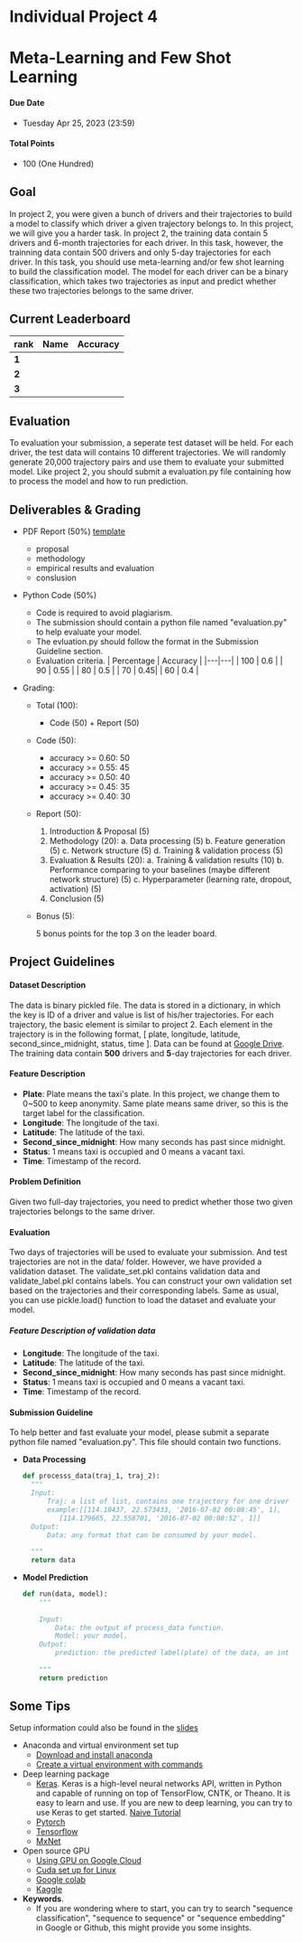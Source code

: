 # Individual Project 4
# Meta-Learning and Few Shot Learning
#### Due Date
* Tuesday Apr 25, 2023 (23:59)

#### Total Points
* 100 (One Hundred)

## Goal
In project 2, you were given a bunch of drivers and their trajectories to build a model to classify which driver a given trajectory belongs to. In this project, we will give you a harder task. In project 2, the training data contain 5 drivers and 6-month trajectories for each driver. In this task, however, the trainning data contain 500 drivers and only 5-day trajectories for each driver. In this task, you should use meta-learning and/or few shot learning to build the classification model. The model for each driver can be a binary classification, which takes two trajectories as input and predict whether these two trajectories belongs to the same driver. 

## Current Leaderboard
| rank | Name | Accuracy |
|---|---|---|
|**1**   | | |
|**2**   | | |
|**3**   | | |

## Evaluation
To evaluation your submission, a seperate test dataset will be held. For each driver, the test data will contains 10 different trajectories. We will randomly generate 20,000 trajectory pairs and use them to evaluate your submitted model. Like project 2, you should submit a evaluation.py file containing how to process the model and how to run prediction. 

## Deliverables & Grading
* PDF Report (50%) [template](https://www.acm.org/binaries/content/assets/publications/taps/acm_submission_template.docx)
    * proposal
    * methodology
    * empirical results and evaluation
    * conslusion
    
* Python Code (50%)
    * Code is required to avoid plagiarism.
    * The submission should contain a python file named "evaluation.py" to help evaluate your model. 
    * The evluation.py should follow the format in the Submission Guideline section. 
    * Evaluation criteria.
      | Percentage | Accuracy |
      |---|---|
      | 100 | 0.6 |
      | 90 | 0.55 |
      | 80 | 0.5 |
      | 70 | 0.45|
      | 60 | 0.4 |
* Grading:
  * Total (100):
    * Code (50) + Report (50)

  * Code (50):
    * accuracy >= 0.60: 50
    * accuracy >= 0.55: 45
    * accuracy >= 0.50: 40
    * accuracy >= 0.45: 35
    * accuracy >= 0.40: 30

  * Report (50):
    1. Introduction & Proposal (5)
    2. Methodology (20):
        a. Data processing (5)
        b. Feature generation (5)
        c. Network structure (5)
        d. Training & validation process (5)
    3. Evaluation & Results (20):
        a. Training & validation results (10)
        b. Performance comparing to your baselines (maybe different network structure) (5)
        c. Hyperparameter (learning rate, dropout, activation) (5)
    4. Conclusion (5)
   * Bonus (5):
   
     5 bonus points for the top 3 on the leader board.

## Project Guidelines

#### Dataset Description
The data is binary pickled file. The data is stored in a dictionary, in which the key is ID of a driver and value is list of his/her trajectories. For each trajectory, the basic element is similar to project 2. Each element in the trajectory is in the following format, [ plate, longitude, latitude, second_since_midnight, status, time ]. Data can be found at [Google Drive](https://drive.google.com/file/d/1aHGJx2KtzjCRlfPYefPaGPl3e5lyJTX-/view?usp=sharing). The training data contain **500** drivers and **5**-day trajectories for each driver.
#### Feature Description 
* **Plate**: Plate means the taxi's plate. In this project, we change them to 0~500 to keep anonymity. Same plate means same driver, so this is the target label for the classification. 
* **Longitude**: The longitude of the taxi.
* **Latitude**: The latitude of the taxi.
* **Second_since_midnight**: How many seconds has past since midnight.
* **Status**: 1 means taxi is occupied and 0 means a vacant taxi.
* **Time**: Timestamp of the record.

#### Problem Definition
Given two full-day trajectories,  you need to predict whether those two given trajectories belongs to the same driver. 

#### Evaluation 
Two days of trajectories will be used to evaluate your submission. And test trajectories are not in the data/ folder. However, we have provided a validation dataset. The validate_set.pkl contains validation data and validate_label.pkl contains labels. You can construct your own validation set based on the trajectories and their corresponding labels. Same as usual, you can use pickle.load() function to load the dataset and evaluate your model. 
##### Feature Description of validation data
* **Longitude**: The longitude of the taxi.
* **Latitude**: The latitude of the taxi.
* **Second_since_midnight**: How many seconds has past since midnight.
* **Status**: 1 means taxi is occupied and 0 means a vacant taxi.
* **Time**: Timestamp of the record.

#### Submission Guideline
To help better and fast evaluate your model, please submit a separate python file named "evaluation.py". This file should contain two functions.
* **Data Processing**
  ```python
  def processs_data(traj_1, traj_2):
    """
    Input:
        Traj: a list of list, contains one trajectory for one driver 
        example:[[114.10437, 22.573433, '2016-07-02 00:08:45', 1],
           [114.179665, 22.558701, '2016-07-02 00:08:52', 1]]
    Output:
        Data: any format that can be consumed by your model.
    
    """
    return data
  ```
* **Model Prediction**
    ```python
    def run(data, model):
        """
        
        Input:
            Data: the output of process_data function.
            Model: your model.
        Output:
            prediction: the predicted label(plate) of the data, an int value.
        
        """
        return prediction
  ```

## Some Tips
Setup information could also be found in the [slides](https://docs.google.com/presentation/d/1nFZtev4PxJjbxPxEv06YIQwoIUjd7FEcAtrR5JIutGE/edit?usp=sharing)
* Anaconda and virtual environment set tup
   * [Download and install anaconda](https://www.anaconda.com/distribution/)
   * [Create a virtual environment with commands](https://conda.io/projects/conda/en/latest/user-guide/tasks/manage-environments.html#creating-an-environment-with-commands)
* Deep learning package
   * [Keras](https://keras.io/). Keras is a high-level neural networks API, written in Python and capable of running on top of TensorFlow, CNTK, or Theano. It is easy to learn and use. If you are new to deep learning, you can try to use Keras to get started. [Naive Tutorial](https://github.com/yanhuata/DS504CS586-S20/blob/master/project2/keras_tutorial.ipynb)
   * [Pytorch](https://pytorch.org/tutorials/)
   * [Tensorflow](https://www.tensorflow.org/tutorials)
   * [MxNet](https://mxnet.apache.org/)
* Open source GPU
   * [Using GPU on Google Cloud](https://github.com/yanhuata/DS504CS586-S20/blob/master/project2/keras_tutorial.ipynb)
   * [Cuda set up for Linux](https://docs.google.com/document/d/1rioVwqvZCbn58a_5wqs5aT3YbRsiPXs9KmIuYhmM1gY/edit?usp=sharing)
   * [Google colab](https://colab.research.google.com/notebooks/gpu.ipynb)
   * [Kaggle](https://www.kaggle.com/dansbecker/running-kaggle-kernels-with-a-gpu)
* **Keywords**. 
   * If you are wondering where to start, you can try to search "sequence classification", "sequence to sequence" or "sequence embedding" in Google or Github, this might provide you some insights.

